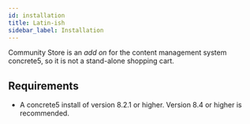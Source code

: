 ```yaml
---
id: installation
title: Latin-ish
sidebar_label: Installation
---
```


Community Store is an _add on_ for the content management system concrete5, so it is not a stand-alone shopping cart.

## Requirements

* A concrete5 install of version 8.2.1 or higher. Version 8.4 or higher is recommended.

